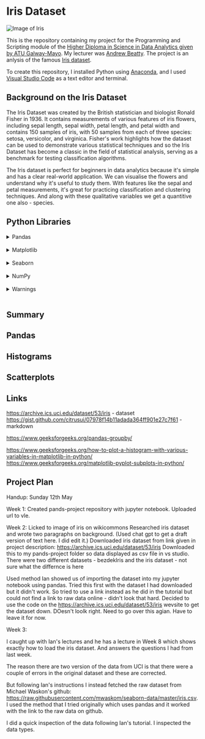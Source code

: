 # Iris Dataset

![Image of Iris](https://upload.wikimedia.org/wikipedia/commons/thumb/3/3b/Iris_%28plant%29.jpg/463px-Iris_%28plant%29.jpg)

This is the repository containing my project for the Programming and Scripting module of the [Higher Diploma in Science in Data Analytics given by ATU Galway-Mayo](https://www.gmit.ie/higher-diploma-in-science-in-computing-in-data-analytics). My lecturer was [Andrew Beatty](https://github.com/andrewbeattycourseware?tab=overview&from=2022-12-01&to=2022-12-31). The project is an anlysis of the famous [Iris dataset](https://archive.ics.uci.edu/dataset/53/iris).

To create this repository, I installed Python using [Anaconda](https://www.anaconda.com/download), and I used [Visual Studio Code](https://code.visualstudio.com/) as a text editor and terminal.

## Background on the Iris Dataset

The Iris Dataset was created by the British statistician and biologist Ronald Fisher in 1936. It contains measurements of various features of iris flowers, including sepal length, sepal width, petal length, and petal width and contains 150 samples of iris, with 50 samples from each of three species: setosa, versicolor, and virginica. Fisher's work highlights how the dataset can be used to demonstrate various statistical techniques and so the Iris Dataset has become a classic in the field of statistical analysis, serving as a benchmark for testing classification algorithms.

The Iris dataset is perfect for beginners in data analytics because it's simple and has a clear real-world application. We can visualise the flowers and understand why it's useful to study them. With features like the sepal and petal measurements, it's great for practicing classification and clustering techniques. And along with these qualitative variables we get a quantitive one also - species.

## Python Libraries

<details><summary>Pandas</summary><br>
Pandas is a powerful data manipulation and analysis library, offering data structures like DataFrame for handling structured data effectively.</details><br>
<details><summary>Matplotlib</summary><br>
Matplotlib is a versatile plotting library that provides a MATLAB-like interface for creating a wide range of static, interactive, and animated visualizations.</details><br>
<details><summary>Seaborn</summary><br>
Seaborn is built on top of Matplotlib and provides a high-level interface for drawing attractive and informative statistical graphics.</details><br>
<details><summary>NumPy</summary><br>
NumPy is the fundamental package for scientific computing in Python, providing support for large, multi-dimensional arrays and matrices, along with a collection of mathematical functions.</details><br>
<details><summary>Warnings</summary><br>
The warnings module is used to handle warning messages, and warnings.filterwarnings('ignore') suppresses these warnings to improve the clarity of the output.</details><br>


## Summary

## Pandas

## Histograms

## Scatterplots






## Links

https://archive.ics.uci.edu/dataset/53/iris - dataset
https://gist.github.com/citrusui/07978f14b11adada364ff901e27c7f61 - markdown

https://www.geeksforgeeks.org/pandas-groupby/

https://www.geeksforgeeks.org/how-to-plot-a-histogram-with-various-variables-in-matplotlib-in-python/
https://www.geeksforgeeks.org/matplotlib-pyplot-subplots-in-python/


## Project Plan

Handup: Sunday 12th May


Week 1:
Created pands-project repository with jupyter notebook.
Uploaded url to vle.

Week 2:
Licked to image of iris on wikicommons
Researched iris dataset and wrote two paragraphs on background. (Used chat gpt to get a draft version of text here. I did edit it.)
Downloaded iris dataset from link given in project description: https://archive.ics.uci.edu/dataset/53/iris
Downloaded this to my pands-project folder so data displayed as csv file in vs studio.
There were two different datasets - bezdekIris and the iris dataset - not sure what the differnce is here

Used method Ian showed us of importing the dataset into my jupyter notebook using pandas.
Tried this first with the dataset I had downloaded but it didn't work.
So tried to use a link instead as he did in the tutorial but could not find a link to raw data online - didn't look that hard.
Decided to use the code on the https://archive.ics.uci.edu/dataset/53/iris wevsite to get the dataset down.
DOesn't loolk right. Need to go over this agian. Have to leave it for now.

Week 3:

I caught up with Ian's lectures and he has a lecture in Week 8 which shows exactly how to load the iris dataset. And answers the questions I had from last week. 

The reason there are two version of the data from UCI is that there were a couple of errors in the original dataset and 
these are corrected. 

But following Ian's instructions I instead fetched the raw dataset from Michael Waskon's github: https://raw.githubusercontent.com/mwaskom/seaborn-data/master/iris.csv. I used the method that I tried originally which uses pandas and it worked with the link to the raw data on github.

I did a quick inspection of the data following Ian's tutorial. I inspected the data types.





